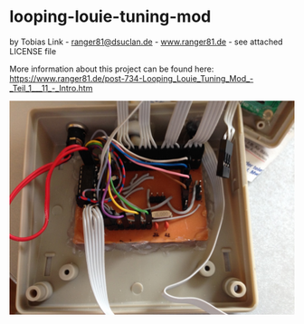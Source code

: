 # looping-louie-tuning-mod
by Tobias Link - ranger81@dsuclan.de - www.ranger81.de - see attached LICENSE file

More information about this project can be found here:
https://www.ranger81.de/post-734-Looping_Louie_Tuning_Mod_-_Teil_1___11_-_Intro.htm

![alt tag](https://github.com/ranger81/looping-louie-tuning-mod/raw/master/Foto%20Hauptplatine.jpg)
